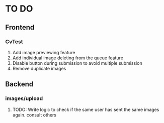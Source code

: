 # TO DO

## Frontend

### CvTest

1. Add image previewing feature
2. Add individual image deleting from the queue feature
3. Disable button during submission to avoid multiple submission
4. Remove duplicate images

## Backend

### images/upload

1. TODO: Write logic to check if the same user has sent the same images again. consult others
